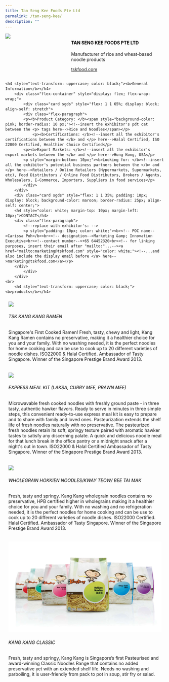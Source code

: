 ```yaml
---
title: Tan Seng Kee Foods Pte Ltd
permalink: /tan-seng-kee/
description: ""
---
```

<div class="flex-paragraph">
		<!--hi there! this is a comment and will provide you with instructional guides-->
		<!--insert booth number here!-->
		<p style="text-transform: uppercase"></p></div>
			<div class="flex-container" style="display: flex; flex-wrap: wrap;">
				<!--insert DOWNLOAD link of company logo between the " marks!-->
			<div class="card sgds" style="flex: 1 1 40%; display: block;"><img src="https://drive.google.com/u/0/uc?id=1wzVkaFC_GSCC_naVZcISPfgwgGBZg_tR&amp;export=download"></div>
	<div class="card-sgds" style="flex: 1 1 58%; display: block; margin-left: 3px">
		<h4 style="text-transform: uppercase; color: black;"><!--insert the exhibitor's name between the <b> tags here--><b>Tan Seng Kee Foods Pte Ltd</b></h4><!--insert the exhibitor's description between the <p> tags here-->
		<p>Manufacturer of rice and wheat-based noodle products</p>
		<!--insert the exhibitor's website link, making sure there is "https:// www." present please. make sure the entire https link goes in between the " marks-->
		<p><a href="https://tskfood.com/" target="_blank"><!--insert the www website link here (no need for https)-->tskfood.com</a></p>
	</div>
</div>



	<h4 style="text-transform: uppercase; color: black;"><b>General Information</b></h4>
		<div class="flex-container" style="display: flex; flex-wrap: wrap;">
			<div class="card sgds" style="flex: 1 1 65%; display: block; align-self: stretch">
			<div class="flex-paragraph">
			<p><b>Product Category: </b><span style="background-color: pink; border-radius: 10 px;"><!--insert the exhibitor's pdt cat between the <p> tags here-->Rice and Noodles</span></p> 
				<p><b>Certifications: </b><!--insert all the exhibitor's certifications between the </b> and </p> here-->Halal Certified, ISO 22000 Certified, Healthier Choice Certified</p>
			<p><b>Export Markets: </b><!--insert all the exhibitor's export markets between the </b> and </p> here-->Hong Kong, USA</p>
			<p style="margin-bottom: 10px;"><b>Looking for: </b><!--insert all the exhibitor's potential business partners between the </b> and </p> here-->Retailers / Online Retailers (Hypermarkets, Supermarkets, etc), Food Distributors / Online Food Distributors, Brokers / Agents, Wholesalers, E-Commerce, Importers, Suppliers in food services</p>
			</div>
		</div>
		<div class="card sgds" style="flex: 1 1 35%; padding: 10px; display: block; background-color: maroon; border-radius: 25px; align-self: center;">
		<h4 style="color: white; margin-top: 10px; margin-left: 10px;">CONTACT</h4>
		<div class="flex-paragraph">
			<!--replace with exhibitor's: -->
			<p style="padding: 10px; color: white;"><b><!-- POC name-->Carissa Poh</b><br><!-- designation-->Marketing &amp; Innovation Executive<br><!--contact number-->+65 64452320<br><!-- for linking purposes, insert their email after "mailto:"...--><a href="mailto:marketing@tskfood.com" style="color: white;"><!--...and also include the display email before </a> here-->marketing@tskfood.com</a></p>
		</div>
			</div>
		</div>
	<br>
		<h4 style="text-transform: uppercase; color: black;"><b>products</b></h4>
<div style="display: flex; flex-wrap: wrap;">
  <div class="card sgds" style="flex: 1 1 47%; margin: 10px; display: block;"><!--insert the exhibitor's DOWNLOAD image for product between the " marks here-->
	<div class="flex-image" style="display: block;"><img src="https://drive.google.com/u/0/uc?id=14vJHWwQ8zePUP6PQlVWDumeE9ZqWUnyw&amp;export=download"></div>
	<div class="flex-paragraph">
		<h6 style="text-transform: uppercase; color: black;"><!--insert product name before </h6> and product description after <p>-->TSK Kang Kang Ramen </h6>
		<p>Singapore's First Cooked Ramen! Fresh, tasty, chewy and light, Kang Kang Ramen contains no preservative, making it a healthier choice for you and your family. With no washing needed, it is the perfect noodles for home cooking and can be use to cook up to 20 different varieties of noodle dishes. ISO22000 &amp; Halal Certified. Ambassador of Tasty Singapore. Winner of the Singapore Prestige Brand Award 2013.</p></div>
	</div>
		<div class="card sgds" style="flex: 1 1 47%; margin: 10px; display: block;">
		<div class="flex-image" style="display: block;"><img src="https://drive.google.com/u/0/uc?id=1N8Nlq1a69DBpIS8NuCC4Dkezho5GI3DX&amp;export=download"></div>
	<div class="flex-paragraph">
		<h6 style="text-transform: uppercase; color: black;">Express Meal Kit (Laksa, Curry Mee, Prawn Mee)</h6>
		<p>Microwavable fresh cooked noodles with freshly ground paste - in three tasty, authentic hawker flavors. Ready to serve in minutes in three simple steps, this convenient ready-to-use express meal kit is easy to prepare and to share with family and loved ones. Pasteurization extends the shelf life of fresh noodles naturally with no preservative. The pasteurized fresh noodles retain its soft, springy texture paired with aromatic hawker tastes to satisfy any discerning palate. A quick and delicious noodle meal for that lunch break in the office pantry or a midnight snack after a night's out in town. ISO22000 &amp; Halal Certified Ambassador of Tasty Singapore. Winner of the Singapore Prestige Brand Award 2013.</p></div>
	</div>
		<div class="card sgds" style="flex: 1 1 47%; margin: 10px; display: block;">
		<div class="flex-image" style="display: block;"><img src="https://drive.google.com/u/0/uc?id=1wJYw-Exnsy7crZrPR-NBb3WzPZPhzsVv&amp;export=download"></div>
	<div class="flex-paragraph">
		<h6 style="text-transform: uppercase; color: black;">Wholegrain Hokkien Noodles/Kway Teow/ Bee Tai Mak</h6>
		<p>Fresh, tasty and springy. Kang Kang wholegrain noodles contains no preservative, HPB certified higher in wholegrains making it a healthier choice for you and your family. With no washing and no refrigeration needed, it is the perfect noodles for home cooking and can be use to cook up to 20 different varieties of noodle dishes. ISO22000 Certified. Halal Certified. Ambassador of Tasty Singapore. Winner of the Singapore Prestige Brand Award 2013.</p></div>
		</div>
		<div class="card sgds" style="flex: 1 1 47%; margin: 10px; display: block;">
		<div class="flex-image" style="display: block;"><img src="/images/kangkang.png"></div>
	<div class="flex-paragraph">
		<h6 style="text-transform: uppercase; color: black;">Kang Kang Classic </h6>
		<p>Fresh, tasty and springy, Kang Kang is Singapore’s first Pasteurised and award-winning Classic Noodles Range that contains no added preservative yet with an extended shelf life. Needs no washing and parboiling, it is user-friendly from pack to pot in soup, stir fry or salad.</p></div>
	</div>
	<!--don't delete these 2 tags. double check how the layout looks on the right too and lemme know if there are any problems! thank u so much for ur hardwork!-->
	</div>